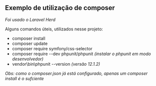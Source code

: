 ## Exemplo de utilização de composer
*Foi usado o Laravel Herd*

Alguns comandos úteis, utilizados nesse projeto:
- composer install
- composer update
- composer require symfony/css-selector
- composer require --dev phpunit/phpunit  *(instalar o phpunit em modo desenvolvedor)*
- vendor\bin\phpunit --version *(versão 12.1.2)*


*Obs: como o composer.json já está configurado, apenas um composer install é o sufciente*

